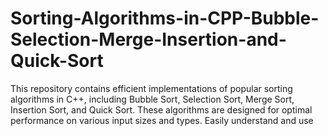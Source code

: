 # Sorting-Algorithms-in-CPP-Bubble-Selection-Merge-Insertion-and-Quick-Sort
This repository contains efficient implementations of popular sorting algorithms in C++, including Bubble Sort, Selection Sort, Merge Sort, Insertion Sort, and Quick Sort. These algorithms are designed for optimal performance on various input sizes and types. Easily understand and use 
